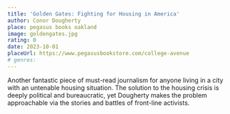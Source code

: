 ```yaml
---
title: 'Golden Gates: Fighting for Housing in America'
author: Conor Dougherty
place: pegasus books oakland
image: goldengates.jpg
rating: 0
date: 2023-10-01
placeUrl: https://www.pegasusbookstore.com/college-avenue
# genres:
---
```


Another fantastic piece of must-read journalism for anyone living in a city with an untenable housing situation. The solution to the housing crisis is deeply political and bureaucratic, yet Dougherty makes the problem approachable via the stories and battles of front-line activists.
